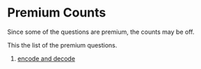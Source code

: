 # Premium Counts

Since some of the questions are premium, the counts may be off.

This the list of the premium questions.

1. [encode and decode](./0271_encode_decode_strs/test_encode_decode_strs.py)
